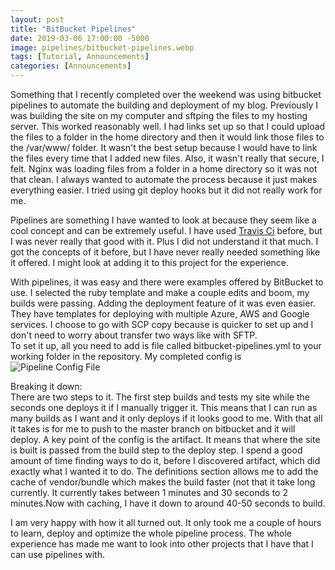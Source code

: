 ```yaml
---
layout: post
title: "BitBucket Pipelines"
date: 2019-03-06 17:00:00 -5000
image: pipelines/bitbucket-pipelines.webp
tags: [Tutorial, Announcements]
categories: [Announcements]
---
```

Something that I recently completed over the weekend was using bitbucket pipelines to automate the building and deployment of my blog. Previously I was building the site on my computer and sftping the files to my hosting server. This worked reasonably well. I had links set up so that I could upload the files to a folder in the home directory and then it would link those files to the /var/www/ folder. It wasn't the best setup because I would have to link the files every time that I added new files. Also, it wasn't really that secure, I felt. Nginx was loading files from a folder in a home directory so it was not that clean. I always wanted to automate the process because it just makes everything easier. I tried using git deploy hooks but it did not really work for me.  
  
Pipelines are something I have wanted to look at because they seem like a cool concept and can be extremely useful. I have used [Travis Ci](https://travis-ci.org/) before, but I was never really that good with it. Plus I did not understand it that much. I got the concepts of it before, but I have never really needed something like it offered. I might look at adding it to this project for the experience.  
  
With pipelines, it was easy and there were examples offered by BitBucket to use. I selected the ruby template and make a couple edits and boom, my builds were passing. Adding the deployment feature of it was even easier. They have templates for deploying with multiple Azure, AWS and Google services. I choose to go with SCP copy because is quicker to set up and I don't need to worry about transfer two ways like with SFTP.  
To set it up, all you need to add is file called bitbucket-pipelines.yml to your working folder in the repository. My completed config is
![Pipeline Config File](/assets/img/pipelines/configfile.webp)  
  
Breaking it down:  
There are two steps to it. The first step builds and tests my site while the seconds one deploys it if I manually trigger it. This means that I can run as many builds as I want and it only deploys if it looks good to me. With that all it takes is for me to push to the master branch on bitbucket and it will deploy. A key point of the config is the artifact. It means that where the site is built is passed from the build step to the deploy step. I spend a good amount of time finding ways to do it, before I discovered artifact, which did exactly what I wanted it to do. The definitions section allows me to add the cache of vendor/bundle which makes the build faster (not that it take long currently. It currently takes between 1 minutes and 30 seconds to 2 minutes.Now with caching, I have it down to around 40-50 seconds to build.  

I am very happy with how it all turned out. It only took me a couple of hours to learn, deploy and optimize the whole pipeline process. The whole experience has made me want to look into other projects that I have that I can use pipelines with.  
